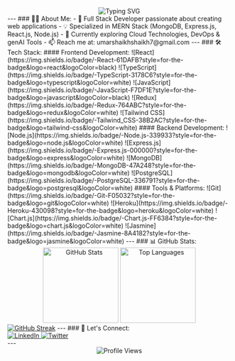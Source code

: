 <div align="center">
  <img src="https://readme-typing-svg.herokuapp.com?font=Fira+Code&weight=600&size=28&duration=3000&pause=500&color=2F81F7&center=true&vCenter=true&width=435&lines=Hi+👋+I'm+Umar+Shaikh;Full+Stack+Developer;MERN+Stack+Expert;3%2B+Years+Experience" alt="Typing SVG" />
</div>
---
### 👨‍💻 About Me:
- 🔭 Full Stack Developer passionate about creating web applications
- 💡 Specialized in MERN Stack (MongoDB, Express.js, React.js, Node.js)
- 🌱 Currently exploring Cloud Technologies, DevOps & genAI Tools
- 📫 Reach me at: umarshaikhshaikh7@gmail.com
---
### 🛠️ Tech Stack:
#### Frontend Development:
![React](https://img.shields.io/badge/-React-61DAFB?style=for-the-badge&logo=react&logoColor=black)
![TypeScript](https://img.shields.io/badge/-TypeScript-3178C6?style=for-the-badge&logo=typescript&logoColor=white)
![JavaScript](https://img.shields.io/badge/-JavaScript-F7DF1E?style=for-the-badge&logo=javascript&logoColor=black)
![Redux](https://img.shields.io/badge/-Redux-764ABC?style=for-the-badge&logo=redux&logoColor=white)
![Tailwind CSS](https://img.shields.io/badge/-Tailwind_CSS-38B2AC?style=for-the-badge&logo=tailwind-css&logoColor=white)
#### Backend Development:
![Node.js](https://img.shields.io/badge/-Node.js-339933?style=for-the-badge&logo=node.js&logoColor=white)
![Express.js](https://img.shields.io/badge/-Express.js-000000?style=for-the-badge&logo=express&logoColor=white)
![MongoDB](https://img.shields.io/badge/-MongoDB-47A248?style=for-the-badge&logo=mongodb&logoColor=white)
![PostgreSQL](https://img.shields.io/badge/-PostgreSQL-336791?style=for-the-badge&logo=postgresql&logoColor=white)
#### Tools & Platforms:
![Git](https://img.shields.io/badge/-Git-F05032?style=for-the-badge&logo=git&logoColor=white)
![Heroku](https://img.shields.io/badge/-Heroku-430098?style=for-the-badge&logo=heroku&logoColor=white)
![Chart.js](https://img.shields.io/badge/-Chart.js-FF6384?style=for-the-badge&logo=chart.js&logoColor=white)
![Jasmine](https://img.shields.io/badge/-Jasmine-8A4182?style=for-the-badge&logo=jasmine&logoColor=white)
---
### 📊 GitHub Stats:
<div align="center">
  <img src="https://github-readme-stats.vercel.app/api?username=umar-webdev&show_icons=true&theme=tokyonight" alt="GitHub Stats" height="170"/>
  <img src="https://github-readme-stats.vercel.app/api/top-langs/?username=umar-webdev&layout=compact&theme=tokyonight" alt="Top Languages" height="170"/>
</div>
<a href="https://git.io/streak-stats"><img src="https://streak-stats.demolab.com?user=umar-webddev" alt="GitHub Streak" /></a>
---
### 🤝 Let's Connect:
<div align="left">
  <a href="[https://linkedin.com/in/your-linkedin](https://www.linkedin.com/in/umar-shaikh-5318bb183/)" target="_blank">
    <img src="https://img.shields.io/badge/LinkedIn-0077B5?style=for-the-badge&logo=linkedin&logoColor=white" alt="LinkedIn"/>
  </a>
  <a href="[https://twitter.com/your-twitter](https://x.com/umarsha308)" target="_blank">
    <img src="https://img.shields.io/badge/Twitter-1DA1F2?style=for-the-badge&logo=twitter&logoColor=white" alt="Twitter"/>
  </a>
</div>
---
<div align="center">
  <img src="https://komarev.com/ghpvc/?username=umar-webdev&label=Profile%20views&color=0e75b6&style=flat" alt="Profile Views"/>
</div>
